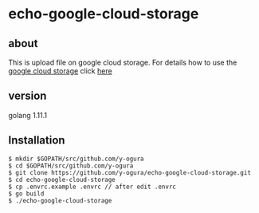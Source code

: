# echo-google-cloud-storage

## about
This is upload file on google cloud storage.
For details how to use the [google cloud storage](https://cloud.google.com/storage/) click [here](https://cloud.google.com/docs/authentication/production)

## version
golang 1.11.1

## Installation
```
$ mkdir $GOPATH/src/github.com/y-ogura
$ cd $GOPATH/src/github.com/y-ogura
$ git clone https://github.com/y-ogura/echo-google-cloud-storage.git
$ cd echo-google-cloud-storage
$ cp .envrc.example .envrc // after edit .envrc
$ go build
$ ./echo-google-cloud-storage
```

